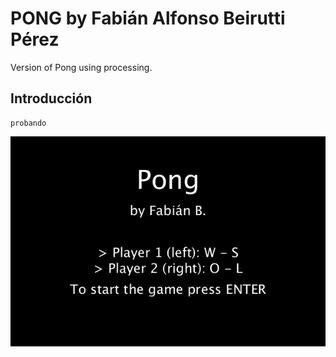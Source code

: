 # PONG by Fabián Alfonso Beirutti Pérez
Version of Pong using processing.

## Introducción
```
probando
```
<p align="center"><img src="/pongGif.gif" alt="Pong using processing"></img></p>
